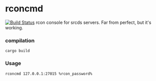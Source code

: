 # rconcmd
[![Build Status](https://travis-ci.org/Fedcomp/rconcmd.svg?branch=master)](https://travis-ci.org/Fedcomp/rconcmd)
rcon console for srcds servers.
Far from perfect, but it's working.

### compilation

```
cargo build
```

### Usage

```
rconcmd 127.0.0.1:27015 %rcon_password%
```
